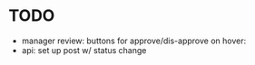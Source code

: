 # TODO

- manager review: buttons for approve/dis-approve on hover:
- api: set up post w/ status change
